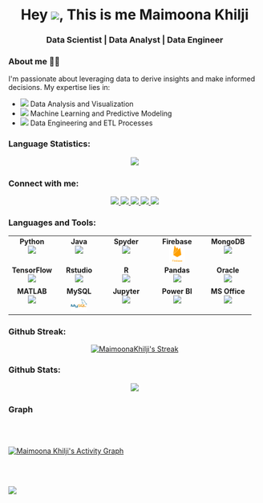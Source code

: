 
<h1 align="center">Hey <img src="https://raw.githubusercontent.com/MartinHeinz/MartinHeinz/master/wave.gif" width="30px">, This is me Maimoona Khilji</h1>
<h3 align="center">Data Scientist | Data Analyst | Data Engineer </h3>

<!---
MaimoonaKhilji/MaimoonaKhilji is a ✨ special ✨ repository because its `README.md` (this file) appears on your GitHub profile.
You can click the Preview link to take a look at your changes.
--->
<!-- <img src="https://github-readme-stats.vercel.app/api/top-langs?username=MaimoonaKhilji&theme=dark"/> -->

### About me 🙋‍♀️
I'm passionate about leveraging data to derive insights and make informed decisions. My expertise lies in:

- <img src="https://user-images.githubusercontent.com/64362437/195948359-2606e1bd-acbb-449e-b971-174f7bd4af9e.png" width="20px"> 
  Data Analysis and Visualization
- <img src="https://user-images.githubusercontent.com/64362437/195948492-9b483888-834e-4d0e-bc9c-2b49de57c020.png" width="20px">
  Machine Learning and Predictive Modeling
- <img src="https://user-images.githubusercontent.com/64362437/195947535-b5b9e906-6942-4820-a818-7e2b22378e90.png" width="20px"> 
  Data Engineering and ETL Processes


### Language Statistics:
<div align="center">
<img src="https://github-readme-stats.vercel.app/api/top-langs/?username=MaimoonaKhilji&langs_count=8&count_private=true&layout=compact&theme=react&hide_border=true&bg_color=0D1117"/>
</div>



### Connect with me:
<div align="center">
<a href="https://www.linkedin.com/in/maimoona-khilji/">
    <img height="50" src="https://cdn2.iconfinder.com/data/icons/social-icon-3/512/social_style_3_in-306.png"/>
</a>
<a href="maimoon.khilji@gmail.com">
    <img height="50" src="https://user-images.githubusercontent.com/64362437/187196042-9412563a-ff01-4622-97ea-3463f77490de.png"/>
</a>
<a href="https://www.quora.com/profile/Maimoona-Khilji">
    <img height="50" src="https://user-images.githubusercontent.com/64362437/187198130-cf790c34-935d-4ad8-a25b-c8b5777681be.png"/>
</a>

<a href="https://www.youtube.com/@Tech.sapien">
    <img height="55" src="https://github.com/MaimoonaKhilji/MaimoonaKhilji/assets/64362437/5db61f2e-6e7d-43ff-9cab-894ce20e9972"/>
</a>


<a href="https://www.fiverr.com/maimoonakhilji">
    <img height="50" src="https://user-images.githubusercontent.com/64362437/187228968-5408ab2d-227d-4f24-b1c2-b80be66fedb7.png"/>
</a>
    </div>


### Languages and Tools:

<table width="340px" align="center">
    <tbody>
        <tr valign="top">
            <td width="80px" align="center">
            <span><strong>Python</strong></span><br>
            <img height="32px" src="https://cdn.jsdelivr.net/gh/devicons/devicon/icons/python/python-original.svg">
            </td>
            <td width="80px" align="center">
            <span><strong>Java</strong></span><br>
            <img height="32" src="https://cdn.jsdelivr.net/gh/devicons/devicon/icons/java/java-original.svg">
            </td>
            <td width="80px" align="center">
            <span><strong>Spyder</strong></span><br>
            <img height="32px" src="https://user-images.githubusercontent.com/64362437/189606958-0e4ca97f-8c35-4dfb-b658-f9a73cae141c.png">
            </td>
            <td width="90px" align="center">
            <span><strong>Firebase</strong></span><br>
            <img height="32px" src="https://github.com/devicons/devicon/blob/master/icons/firebase/firebase-plain-wordmark.svg">
            </td>
            <td width="80px" align="center">
            <span><strong>MongoDB</strong></span><br>
            <img height="32px" src="https://cdn.jsdelivr.net/gh/devicons/devicon/icons/mongodb/mongodb-original-wordmark.svg">
            </td>
        </tr>
        <tr valign="top">
            <td width="80px" align="center">
            <span><strong>TensorFlow</strong></span><br>
            <img height="32px" src="https://cdn.jsdelivr.net/gh/devicons/devicon/icons/tensorflow/tensorflow-original.svg">
            <td width="80px" align="center">
            <span><strong>Rstudio</strong></span><br>
            <img height="32px" src="https://cdn.jsdelivr.net/gh/devicons/devicon/icons/rstudio/rstudio-original.svg">
            </td>
            <td width="80px" align="center">
            <span><strong>R</strong></span><br>
            <img height="32px" src="https://cdn.jsdelivr.net/gh/devicons/devicon/icons/r/r-original.svg">
            </td>
            <td width="90px" align="center">
            <span><strong>Pandas</strong></span><br>
            <img height="32px" src="https://cdn.jsdelivr.net/gh/devicons/devicon/icons/pandas/pandas-original-wordmark.svg">
            </td>
            <td width="80px" align="center">
            <span><strong>Oracle</strong></span><br>
            <img height="32px" src="https://cdn.jsdelivr.net/gh/devicons/devicon/icons/oracle/oracle-original.svg">
        </tr>
        <tr valign="top">
            <td width="80px" align="center">
            <span><strong>MATLAB</strong></span><br>
            <img height="32px" src="https://cdn.jsdelivr.net/gh/devicons/devicon/icons/matlab/matlab-original.svg">
            </td>
            <td width="80px" align="center">
            <span><strong>MySQL</strong></span><br>
            <img height="32px" src="https://github.com/devicons/devicon/blob/master/icons/mysql/mysql-original-wordmark.svg">
            </td>
            <td width="80px" align="center">
            <span><strong>Jupyter</strong></span><br>
            <img height="32px" src="https://cdn.jsdelivr.net/gh/devicons/devicon/icons/jupyter/jupyter-original-wordmark.svg">
            </td>
            <td width="95px" align="center">
            <span><strong>Power BI</strong></span><br>
            <img height="32px" src="https://raw.githubusercontent.com/microsoft/PowerBI-Icons/2bf1c982fb24528eee1559a96a25eb534c175cfd/SVG/Power-BI.svg">
            </td>  
            <td width="80px" align="center">
            <span><strong>MS Office</strong></span><br>
            <img height="32px" src="https://user-images.githubusercontent.com/64362437/187420204-0e96ffdb-d87d-405c-b37b-722bb8cca027.png">
            </td>
        </tr>
        
</table>

### Github Streak:
<p align="center">
    <a href="https://github.com/MaimoonaKhilji/github-readme-streak-stats">
    <img title="🔥 Get streak stats for your profile at git.io/streak-stats" alt="MaimoonaKhilji's Streak" src="https://github-readme-streak-stats.herokuapp.com?user=maimoonakhilji&theme=dark&border_radius=5.1"/>
    </a>
</p>


### Github Stats:
<div align="center">
<img src="https://github-readme-stats.vercel.app/api?username=MaimoonaKhilji&show_icons=true&theme=dark"/>
</div>

### Graph
<br/>
<br/>

<a href="https://github.com/MaimoonaKhilji/github-readme-activity-graph"><img alt="Maimoona Khilji's Activity Graph" src="https://github-readme-activity-graph.vercel.app/graph?username=MaimoonaKhilji&theme=react-dark" /></a>

<br/>
<br/>




![](https://hit.yhype.me/github/profile?user_id=64362437)
